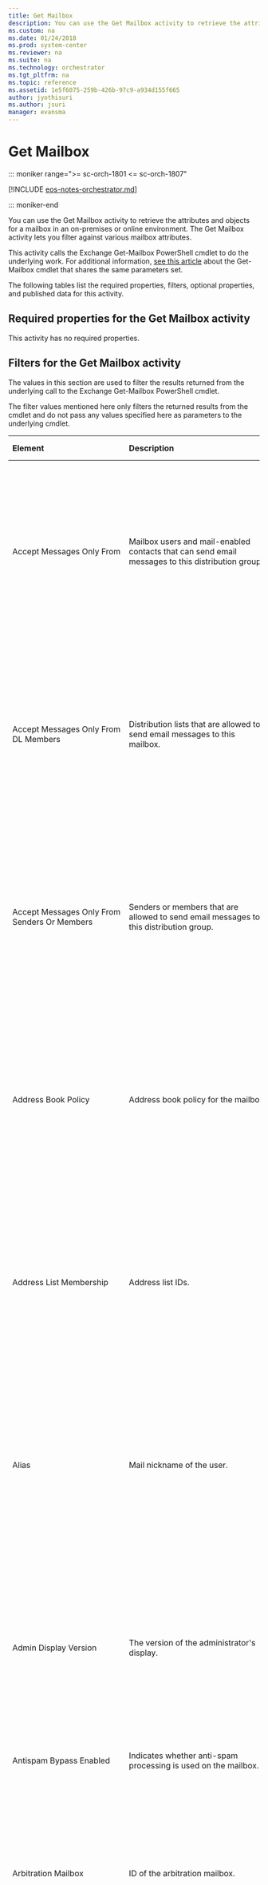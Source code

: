 ```yaml
---
title: Get Mailbox
description: You can use the Get Mailbox activity to retrieve the attributes and objects for a mailbox in an on-premises or online environment.
ms.custom: na
ms.date: 01/24/2018
ms.prod: system-center
ms.reviewer: na
ms.suite: na
ms.technology: orchestrator
ms.tgt_pltfrm: na
ms.topic: reference
ms.assetid: 1e5f6075-259b-426b-97c9-a934d155f665
author: jyothisuri
ms.author: jsuri
manager: evansma
---
```


# Get Mailbox

::: moniker range=">= sc-orch-1801 <= sc-orch-1807"

[!INCLUDE [eos-notes-orchestrator.md](../includes/eos-notes-orchestrator.md)]

::: moniker-end

You can use the Get Mailbox activity to retrieve the attributes and objects for a mailbox in an on-premises or online environment. The Get Mailbox activity lets you filter against various mailbox attributes.

This activity calls the Exchange Get-Mailbox PowerShell cmdlet to do the underlying work. For additional information, [see this article](/powershell/module/exchange/get-mailbox) about the Get-Mailbox cmdlet that shares the same parameters set.

The following tables list the required properties, filters, optional properties, and published data for this activity.

## Required properties for the Get Mailbox activity

This activity has no required properties.

## Filters for the Get Mailbox activity

The values in this section are used to filter the results returned from the underlying call to the Exchange Get-Mailbox PowerShell cmdlet.

The filter values mentioned here only filters the returned results from the cmdlet and do not pass any values specified here as parameters to the underlying cmdlet.

| **Element**   | **Description**   | **Valid values**   |
|:---|:---|:---|
| Accept Messages Only From   | Mailbox users and mail-enabled contacts that can send email messages to this distribution group.   | Equals<br>Does not equal<br>Contains<br>Does not contain<br>Matches pattern<br>Does not match pattern<br>Starts with<br>Ends with  |
| Accept Messages Only From DL Members   | Distribution lists that are allowed to send email messages to this mailbox.   | Equals<br>Does not equal<br>Contains<br>Does not contain<br>Matches pattern<br>Does not match pattern<br>Starts with<br>Ends with  |
| Accept Messages Only From Senders Or Members | Senders or members that are allowed to send email messages to this distribution group.   | Equals<br>Does not equal<br>Contains<br>Does not contain<br>Matches pattern<br>Does not match pattern<br>Starts with<br>Ends with  |
| Address Book Policy   | Address book policy for the mailbox.   | Equals<br>Does not equal<br>Contains<br>Does not contain <br>Matches pattern<br>Does not match pattern<br>Starts with<br>Ends with |
| Address List Membership   | Address list IDs.   | Equals<br>Does not equal<br>Contains<br>Does not contain<br>Matches pattern<br>Does not match pattern<br>Starts with<br>Ends with  |
| Alias   | Mail nickname of the user.   | Equals<br>Does not equal<br>Contains<br>Does not contain<br>Matches pattern<br>Does not match pattern<br>Starts with<br>Ends with  |
| Admin Display Version   | The version of the administrator's display.   | Equals<br>Does not equal<br>Contains<br>Does not contain<br>Matches pattern<br>Does not match pattern<br>Starts with<br>Ends with  |
| Antispam Bypass Enabled   | Indicates whether anti-spam processing is used on the mailbox.   | Equals<br>Does not equal   |
| Arbitration Mailbox   | ID of the arbitration mailbox.   | Equals<br>Does not equal<br>Contains<br>Does not contain<br>Matches pattern<br>Does not match pattern<br>Starts with<br>Ends with  |
| Archive Database   | ID of the archive database.   | Equals<br>Does not equal<br>Contains<br>Does not contain<br>Matches pattern<br>Does not match pattern<br>Starts with<br>Ends with  |
| Archive Domain   | Archive domain name.   | Equals<br>Does not equal<br>Contains<br>Does not contain<br>Matches pattern<br>Does not match pattern<br>Starts with<br>Ends with  |
| Archive GUID   | Unique archive identifier for the mailbox.   | Equals<br>Does not equal<br>Contains<br>Does not contain<br>Matches pattern<br>Does not match pattern<br>Starts with<br>Ends with  |
| Archive Name   | Name of the archive mailbox.   | Equals<br>Does not equal<br>Contains<br>Does not contain<br>Matches pattern<br>Does not match pattern<br>Starts with<br>Ends with  |
| Archive Quota   | Maximum size of the archive mailbox. <br>Can This property value can be either "unlimited" or a string with <br>format &lt;integer&gt; &lt;unit&gt; where unit can be KB, MB, GB, or TB. Defaults to Byte when unit is not specified.<br>Examples: 55 GB, unlimited, 77, 14 KB   | Equals<br>Does not equal<br>Is less than or equal to<br>Is greater than or equal to<br>Is less than<br>Is greater than   |
| Archive Release   | Archive release.   | Equals<br>Does not equal<br>Contains<br>Does not contain<br>Matches pattern<br>Does not match pattern<br>Starts with<br>Ends with  |
| Archive Status   | Indicates archive status (Active or None).   | Equals<br>Does not equal<br>Contains<br>Does not contain<br>Matches pattern<br>Does not match pattern<br>Starts with<br>Ends with  |
| Archive State   | Indicates the state of the mailbox archive. This can be one of the following values:<br>HostedPending <br>HostedProvisioned <br>Local<br>None <br>OnPremise   | Equals<br>Does not equal<br>Contains<br>Does not contain<br>Matches pattern<br>Does not match pattern<br>Starts with<br>Ends with  |
| Archive Warning Quota   | Mailbox size at which a warning message is sent. <br>This property can be either "unlimited" or a string with <br>format &lt;integer&gt; &lt;unit&gt; where unit can be KB, MB, GB, or TB. Defaults to Byte when unit is not specified.<br>Examples: 55 GB, unlimited, 77, 14 KB   | Equals<br>Does not equal<br>Is less than or equal to<br>Is greater than or equal to<br>Is less than<br>Is greater than   |
| Audit Admin   | List of admin operations that are logged. This can be one of the following values: <br>Copy<br>Create<br>FolderBind<br>HardDelete<br>MessageBind<br>Move<br>MoveToDeletedItems<br>None<br>SendAs<br>SendOnBehalf<br>SoftDelete<br>Update   | Equals<br>Does not equal<br>Contains<br>Does not contain<br>Matches pattern<br>Does not match pattern<br>Starts with<br>Ends with  |
| Audit Delegate   | List of delegate options that are logged. This can be one of the following values: <br>Copy<br>Create<br>FolderBind<br>HardDelete<br>MessageBind<br>Move<br>MoveToDeletedItems<br>None<br>SendAs<br>SendOnBehalf<br>SoftDelete<br>Update   | Equals<br>Does not equal<br>Contains<br>Does not contain<br>Matches pattern<br>Does not match pattern<br>Starts with<br>Ends with  |
| Audit Enabled   | Indicates whether audit logging is enabled or disabled for the mailbox.   | Equals<br>Does not equal   |
| Audit Log Age Limit   | Amount of time the audit log entries are retained in the mailbox.<br>Format: d.hh:mm:ss where d = days, h = hours, m = minutes, and s = seconds.   | Equals<br>Does not equal<br>Is less than or equal to<br>Is greater than or equal to<br>Is less than<br>Is greater than   |
| Audit Owner   | List of owner operations that are logged. This can be one of the following values: <br>Copy<br>Create<br>FolderBind<br>HardDelete<br>MessageBind<br>Move<br>MoveToDeletedItems<br>None<br>SendAs<br>SendOnBehalf<br>SoftDelete<br>Update   | Equals<br>Does not equal<br>Contains<br>Does not contain<br>Matches pattern<br>Does not match pattern<br>Starts with<br>Ends with  |
| Bypass Moderation From Senders Or Members   | List of senders for whom moderation is to be bypassed.   | Equals<br>Does not equal<br>Contains<br>Does not contain<br>Matches pattern<br>Does not match pattern<br>Starts with<br>Ends with  |
| Calendar Repair Disabled   | Indicates whether calendar items in this mailbox will be repaired by the Calendar Repair Assistant.   | Equals<br>Does not equal   |
| Calendar Version Store Disabled   | Indicates whether changes to calendar items are logged.   | Equals<br>Does not equal   |
| Custom Attribute 1 - 15   | Custom attribute values.   | Equals<br>Does not equal<br>Contains<br>Does not contain<br>Matches pattern<br>Does not match pattern<br>Starts with<br>Ends with  |
| Database   | Active Directory ID of the database that contains this mailbox.   | Equals<br>Does not equal<br>Contains<br>Does not contain<br>Matches pattern<br>Does not match pattern<br>Starts with<br>Ends with  |
| Default Public Folder Mailbox   | Default public folder mailbox.   | Equals<br>Does not equal<br>Contains<br>Does not contain<br>Matches pattern<br>Does not match pattern<br>Starts with<br>Ends with  |
| Deliver To Mailbox And Forward   | Indicates whether messages sent to this mailbox are forwarded to another mailbox.   | Equals<br>Does not equal   |
| Disabled Archive Database   | ID of disabled archive database.   | Equals<br>Does not equal<br>Contains<br>Does not contain<br>Matches pattern<br>Does not match pattern<br>Starts with<br>Ends with  |
| Disabled Archive GUID   | GUID of disabled archive.   | Equals<br>Does not equal<br>Contains<br>Does not contain<br>Matches pattern<br>Does not match pattern<br>Starts with<br>Ends with  |
| Display Name   | Display name for the mailbox user.   | Equals<br>Does not equal<br>Contains<br>Does not contain<br>Matches pattern<br>Does not match pattern<br>Starts with<br>Ends with  |
| Distinguished Name   | Distinguished name for the object.   | Equals<br>Does not equal<br>Contains<br>Does not contain<br>Matches pattern<br>Does not match pattern<br>Starts with<br>Ends with  |
| Downgrade High Priority Messages Enabled   | Indicates whether high-priority messages that have been sent to an X.400 mail system are changed to normal priority.   | Equals<br>Does not equal   |
| Email Addresses   | The collection of email addresses for the mailbox.   | Equals<br>Does not equal<br>Contains<br>Does not contain<br>Matches pattern<br>Does not match pattern<br>Starts with<br>Ends with  |
| Email Address Policy Enabled   | Indicates whether Email Address Policy is enabled.   | Equals<br>Does not equal   |
| End Date For Retention Hold   | Date and time that a retention hold on messages in this mailbox expires.   | Equals<br>Does not equal<br>Is less than or equal to<br>Is greater than or equal to<br>Is less than<br>Is greater than   |
| Exchange GUID   | Unique identifier of the Microsoft Exchange installation.   | Equals<br>Does not equal<br>Contains<br>Does not contain<br>Matches pattern<br>Does not match pattern<br>Starts with<br>Ends with  |
| Exchange User Account Control   | A mask that is used to retrieve the user account control flags associated with this mailbox. This can be one of the following values:<br>AccountDisabled <br>CannotChangePassowrd <br>DoNotExpirePassword <br>DoNotRequirePreauthentication <br>EncryptedTextPasswordAllowed <br>HomeDirectoryRequired <br>InterDomainTrustAccount <br>Lockout <br>MnsLogonAccount <br>None <br>NormalAccount <br>NotDelegated <br>PasswordExpired <br>PasswordNotRequired <br>Script <br>ServerTrustAccount <br>SmartCardRequired <br>TemporaryDuplicateAccount <br>TrustedForDelegation <br>TrustedToAuthenticateForDelegation <br>UseDesKeyOnly <br>WorkstationTrustAccount   | Equals<br>Does not equal<br>Contains<br>Does not contain<br>Matches pattern<br>Does not match pattern<br>Starts with<br>Ends with  |
| Exchange Version   | Version of Microsoft Exchange that this object is associated with.   | Equals<br>Does not equal<br>Contains<br>Does not contain<br>Matches pattern<br>Does not match pattern<br>Starts with<br>Ends with  |
| Extensions   | Extensions list.   | Equals<br>Does not equal<br>Contains<br>Does not contain<br>Matches pattern<br>Does not match pattern<br>Starts with<br>Ends with  |
| ExtensionCustomAttribute1- 5   | Extension custom attribute.   | Equals<br>Does not equal<br>Contains<br>Does not contain<br>Matches pattern<br>Does not match pattern<br>Starts with<br>Ends with  |
| External Directory Object ID   | External directory object ID.   | Equals<br>Does not equal<br>Contains<br>Does not contain<br>Matches pattern<br>Does not match pattern<br>Starts with<br>Ends with  |
| External OOF Options   | Options for sending Out of Office (OOF) messages to external senders. This can be one of the following values:<br>InternalOnly<br>External   | Equals<br>Does not equal<br>Contains<br>Does not contain<br>Matches pattern<br>Does not match pattern<br>Starts with<br>Ends with  |
| Forwarding Address   | Forwarding address for the mailbox.   | Equals<br>Does not equal<br>Contains<br>Does not contain<br>Matches pattern<br>Does not match pattern<br>Starts with<br>Ends with  |
| Forwarding SMTP Address   | Forwarding SMTP address for the mailbox.   | Equals<br>Does not equal<br>Contains<br>Does not contain<br>Matches pattern<br>Does not match pattern<br>Starts with<br>Ends with  |
| Grant Send On Behalf To   | List of users with "send on behalf" rights for this mailbox.   | Equals<br>Does not equal<br>Contains<br>Does not contain<br>Matches pattern<br>Does not match pattern<br>Starts with<br>Ends with  |
| GUID   | The globally unique identifier for this object.   | Equals<br>Does not equal<br>Contains<br>Does not contain<br>Matches pattern<br>Does not match pattern<br>Starts with<br>Ends with  |
| Has Picture   | Indicates whether a picture has been associated with this mailbox.   | Equals<br>Does not equal   |
| Has Spoken Name   | Indicates whether a spoken name has been associated with this mailbox.   | Equals<br>Does not equal   |
| Hidden From Address Lists Enabled   | Indicates whether mailbox information is hidden from address book display.   | Equals<br>Does not equal   |
| Identity   | Mailbox identity.   | Equals<br>Does not equal<br>Contains<br>Does not contain<br>Matches pattern<br>Does not match pattern<br>Starts with<br>Ends with  |
| Immutable ID   | Mailbox identifier that will never change.   | Equals<br>Does not equal<br>Contains<br>Does not contain<br>Matches pattern<br>Does not match pattern<br>Starts with<br>Ends with  |
| Include In Garbage Collection   | Include In Garbage Collection.   | Equals<br>Does not equal   |
| Is Linked   | Indicates whether the mailbox is linked.   | Equals<br>Does not equal   |
| Is Machine To Person Text Messaging Enabled  | Indicates whether the server can send text messages to this user.   | Equals<br>Does not equal   |
| Is Mailbox Enabled   | Indicates whether the mailbox is enabled to process messages.   | Equals<br>Does not equal   |
| Is Person To Person Text Messaging Enabled   | Indicates whether another mailbox user can send a text message to the owner of this mailbox.   | Equals<br>Does not equal   |
| Is Resource   | Indicates whether this mailbox represents a resource, such as a conference room.   | Equals<br>Does not equal   |
| Is Shared   | Indicates whether this mailbox is shared by more than one user.   | Equals<br>Does not equal   |
| Is Soft Deleted By Disable   | Indicates whether the mailbox has been soft deleted as a result of a disable operation.   | Equals<br>Does not equal   |
| Is Soft Deleted By Remove   | Indicates whether the mailbox has been soft deleted as a result of a remove operation.   | Equals<br>Does not equal   |
| Issue Warning Quota   | Mailbox size at which a warning message is sent to the user.   | Equals<br>Does not equal<br>Is less than or equal to<br>Is greater than or equal to<br>Is less than<br>Is greater than   |
| Is Valid   | Indicates whether the object is configured correctly.   | Equals<br>Does not equal   |
| Languages   | Preferred languages for this mailbox.   | Equals<br>Does not equal<br>Contains<br>Does not contain<br>Matches pattern<br>Does not match pattern<br>Starts with<br>Ends with  |
| Last Exchange Changed Time   | Last Exchange changed time.   | Equals<br>Does not equal<br>Is less than or equal to<br>Is greater than or equal to<br>Is less than<br>Is greater than   |
| Legacy Exchange DN   | Legacy Exchange DN.   | Equals<br>Does not equal<br>Contains<br>Does not contain<br>Matches pattern<br>Does not match pattern<br>Starts with<br>Ends with  |
| Linked Master Account   | Master account for the linked mailbox.   | Equals<br>Does not equal<br>Contains<br>Does not contain<br>Matches pattern<br>Does not match pattern<br>Starts with<br>Ends with  |
| Litigation Hold Date   | Date and time when litigation hold was enabled.   | Equals<br>Does not equal<br>Is less than or equal to<br>Is greater than or equal to<br>Is less than<br>Is greater than   |
| Litigation Hold Enabled   | Indicates whether the mailbox is under a litigation hold.   | Equals<br>Does not equal   |
| Litigation Hold Owner   | User who enabled the litigation hold.   | Equals<br>Does not equal<br>Contains<br>Does not contain<br>Matches pattern<br>Does not match pattern<br>Starts with<br>Ends with  |
| Mailbox Move Batch Name   | Name of the move batch that contains this mailbox.   | Equals<br>Does not equal<br>Contains<br>Does not contain<br>Matches pattern<br>Does not match pattern<br>Starts with<br>Ends with  |
| Mailbox Move Flags   | Flags for a mailbox move. <br>This can be one of the following values: <br>CrossOrg<br>IntraOrg<br>MoveOnlyArchiveMailbox<br>MoveOnlyPrimaryMailbox<br>None<br>Offline<br>Protected<br>Pull<br>Push<br>RemoteLegacy<br>Suspend<br>SuspendWhenReadyToComplete<br>HighPriority   | Equals<br>Does not equal<br>Contains<br>Does not contain<br>Matches pattern<br>Does not match pattern<br>Starts with<br>Ends with  |
| Mailbox Move Remote Host Name   | Name of the remote host that is participating in the move.   | Equals<br>Does not equal<br>Contains<br>Does not contain<br>Matches pattern<br>Does not match pattern<br>Starts with<br>Ends with  |
| Mailbox Move Source MDB   | Active Directory identifier of the source database.   | Equals<br>Does not equal<br>Contains<br>Does not contain<br>Matches pattern<br>Does not match pattern<br>Starts with<br>Ends with  |
| Mailbox Move Status   | Indicates the status of a mailbox move. This can be one of the following values:<br>AutoSuspended <br>Completed <br>CompletedWithWarning <br>CompletionInProgress <br>Failed <br>InProgress <br>None <br>Queued <br>Suspended   | Equals<br>Does not equal<br>Contains<br>Does not contain<br>Matches pattern<br>Does not match pattern<br>Starts with<br>Ends with  |
| Mailbox Move Target MDB   | Active Directory identifier of the database that the mailbox is being copied to.   | Equals<br>Does not equal<br>Contains<br>Does not contain<br>Matches pattern<br>Does not match pattern<br>Starts with<br>Ends with  |
| Mailbox Plan   | Mailbox plan for the mailbox.   | Equals<br>Does not equal<br>Contains<br>Does not contain<br>Matches pattern<br>Does not match pattern<br>Starts with<br>Ends with  |
| Mailbox Release   | Mailbox release.   | Equals<br>Does not equal<br>Contains<br>Does not contain<br>Matches pattern<br>Does not match pattern<br>Starts with<br>Ends with  |
| Mail Tip   | Mail tip.   | Equals<br>Does not equal<br>Contains<br>Does not contain<br>Matches pattern<br>Does not match pattern<br>Starts with<br>Ends with  |
| Mail Tip Translations   | Mail tip translation list.   | Equals<br>Does not equal<br>Contains<br>Does not contain<br>Matches pattern<br>Does not match pattern<br>Starts with<br>Ends with  |
| Managed Folder Mailbox Policy   | Messaging Records Management (MRM) policy for the mailbox.   | Equals<br>Does not equal<br>Contains<br>Does not contain<br>Matches pattern<br>Does not match pattern<br>Starts with<br>Ends with  |
| Max Blocked Senders   | Maximum number of senders that can be included in a blocked senders list.   | Equals<br>Does not equal<br>Is less than or equal to<br>Is greater than or equal to<br>Is less than<br>Is greater than   |
| Max Receive Size   | Received message size limit. <br>Can be either "unlimited" or a string with <br>format &lt;integer&gt; &lt;unit&gt; where unit can be KB, MB, GB, or TB. Defaults to Byte when unit is not specified.<br>Examples: 55 GB, unlimited, 77, 14 KB   | Equals<br>Does not equal<br>Is less than or equal to<br>Is greater than or equal to<br>Is less than<br>Is greater than   |
| Max Safe Senders   | Maximum number of senders that can be included in a safe senders list.   | Equals<br>Does not equal<br>Is less than or equal to<br>Is greater than or equal to<br>Is less than<br>Is greater than   |
| Max Send Size   | Sent message size limit. <br>Can be either "unlimited" or a string with <br>format &lt;integer&gt; &lt;unit&gt; where unit can be KB, MB, GB, or TB. Defaults to Byte when unit is not specified.<br>Examples: 55 GB, unlimited, 77, 14 KB   | Equals<br>Does not equal<br>Is less than or equal to<br>Is greater than or equal to<br>Is less than<br>Is greater than   |
| Message Tracking Read Status Enabled   | Indicates whether detailed message tracking is enabled for the mailbox.   | Equals<br>Does not equal   |
| Microsoft Online Services ID   | Microsoft Online Services ID   | Equals<br>Does not equal<br>Contains<br>Does not contain<br>Matches pattern<br>Does not match pattern<br>Starts with<br>Ends with  |
| Moderated By   | List of users responsible for moderating this mailbox.   | Equals<br>Does not equal<br>Contains<br>Does not contain<br>Matches pattern<br>Does not match pattern<br>Starts with<br>Ends with  |
| Moderation Enabled   | Indicates whether moderation is enabled or not for this mailbox.   | Equals<br>Does not equal   |
| Name   | Name associated with this object.   | Equals<br>Does not equal<br>Contains<br>Does not contain<br>Matches pattern<br>Does not match pattern<br>Starts with<br>Ends with  |
| Object Category   | Active Directory object category for this mailbox.   | Equals<br>Does not equal<br>Contains<br>Does not contain<br>Matches pattern<br>Does not match pattern<br>Starts with<br>Ends with  |
| Object Class   | List of Active Directory object classes that apply to this mailbox.   | Equals<br>Does not equal<br>Contains<br>Does not contain<br>Matches pattern<br>Does not match pattern<br>Starts with<br>Ends with  |
| Office   | Microsoft Office attribute for the mailbox.   | Equals<br>Does not equal<br>Contains<br>Does not contain<br>Matches pattern<br>Does not match pattern<br>Starts with<br>Ends with  |
| Offline Address Book   | Offline address book associated with the mailbox.   | Equals<br>Does not equal<br>Contains<br>Does not contain<br>Matches pattern<br>Does not match pattern<br>Starts with<br>Ends with  |
| Organizational Unit   | Organizational unit for this mailbox.   | Equals<br>Does not equal<br>Contains<br>Does not contain<br>Matches pattern<br>Does not match pattern<br>Starts with<br>Ends with  |
| Organization ID   | Organization for this mailbox.   | Equals<br>Does not equal<br>Contains<br>Does not contain<br>Matches pattern<br>Does not match pattern<br>Starts with<br>Ends with  |
| Originating Server   | Originating server.   | Equals<br>Does not equal<br>Contains<br>Does not contain<br>Matches pattern<br>Does not match pattern<br>Starts with<br>Ends with  |
| Partner Object ID   | GUID for partner object ID.   | Equals<br>Does not equal<br>Contains<br>Does not contain<br>Matches pattern<br>Does not match pattern<br>Starts with<br>Ends with  |
| Persisted Capabilities   | Persisted capability list.   | Equals<br>Does not equal<br>Contains<br>Does not contain<br>Matches pattern<br>Does not match pattern<br>Starts with<br>Ends with  |
| Policies Excluded   | List of policies that are excluded.   | Equals<br>Does not equal<br>Contains<br>Does not contain<br>Matches pattern<br>Does not match pattern<br>Starts with<br>Ends with  |
| Policies Included   | List of policies that are included.   | Equals<br>Does not equal<br>Contains<br>Does not contain<br>Matches pattern<br>Does not match pattern<br>Starts with<br>Ends with  |
| Primary SMTP Address   | Primary SMTP address for the mailbox.   | Equals<br>Does not equal<br>Contains<br>Does not contain<br>Matches pattern<br>Does not match pattern<br>Starts with<br>Ends with  |
| Prohibit Send Quota   | Mailbox size at which the user is prohibited from sending email.<br>Can be either "unlimited" or a string with <br>format &lt;integer&gt; &lt;unit&gt; where unit can be KB, MB, GB, or TB. Defaults to Byte when unit is not specified.<br>Examples: 55 GB, unlimited, 77, 14 KB   | Equals<br>Does not equal<br>Is less than or equal to<br>Is greater than or equal to<br>Is less than<br>Is greater than   |
| Prohibit Send Receive Quota   | Mailbox size at which the user is prohibited from sending or receiving email.<br>Can be either "unlimited" or a string with <br>format &lt;integer&gt; &lt;unit&gt; where unit can be KB, MB, GB, or TB. Defaults to Byte when unit is not specified.<br>Examples: 55 GB, unlimited, 77, 14 KB   | Equals<br>Does not equal<br>Is less than or equal to<br>Is greater than or equal to<br>Is less than<br>Is greater than   |
| Protocol Settings   | Protocols used by the mailbox.   | Equals<br>Does not equal<br>Contains<br>Does not contain<br>Matches pattern<br>Does not match pattern<br>Starts with<br>Ends with  |
| Query Base DN   | This property is used to control which address list a user has access to through Outlook Web App.   | Equals<br>Does not equal<br>Contains<br>Does not contain<br>Matches pattern<br>Does not match pattern<br>Starts with<br>Ends with  |
| Query Base DN Restriction Enabled   | Indicates whether the user can search and view other mailboxes in their organization.   | Equals<br>Does not equal   |
| Recipient Limits   | Maximum number of recipients per message that this mailbox can send to.<br>Can be either "unlimited" or an integer.   | Equals<br>Does not equal<br>Is less than or equal to<br>Is greater than or equal to<br>Is less than<br>Is greater than   |
| Recipient Type   | Recipient type. This can be one of the following values:<br>Computer <br>Contact <br>DynamicDistributionGroup <br>Group <br>Invalid <br>MailContact <br>MailNonUniversalGroup <br>MailUniversalDistributionGroup <br>MailUniversalSecurityGroup <br>MailUser <br>MicrosoftExchange <br>PublicDatabase <br>PublicFolder <br>SystemAttendantMailbox <br>SystemMailbox <br>User <br>UserMailbox   | Equals<br>Does not equal<br>Contains<br>Does not contain<br>Matches pattern<br>Does not match pattern<br>Starts with<br>Ends with  |
| Recipient Type Details   | Recipient type details. This can be one of the following values:<br>AllUniqueRecipientTypes <br>ArbitrationMailbox <br>Computer <br>Contact <br>DisabledUser <br>DiscoveryMailbox <br>DynamicDistributionGroup <br>EquipmentMailbox <br>LegacyMailbox <br>LinkedMailbox <br>LinkedUser <br>MailboxPlan <br>MailContact <br>MailForestContact <br>MailNonUniversalGroup <br>MailUniversalDistributionGroup <br>MailUniversalSecurityGroup <br>MailUser <br>MicrosoftExchange <br>None <br>NonUniversalGroup <br>PublicFolder <br>RemoteEquipmentMailbox <br>RemoteRoomMailbox <br>RemoteSharedMailbox <br>RemoteUserMailbox <br>RoleGroup <br>RoomList <br>RoomMailbox <br>SharedMailbox <br>SystemAttendantMailbox <br>SystemMailbox <br>UniversalDistributionGroup <br>UniversalSecurityGroup <br>User <br>UserMailbox | Equals<br>Does not equal<br>Contains<br>Does not contain<br>Matches pattern<br>Does not match pattern<br>Starts with<br>Ends with  |
| Reconciliation Id   | Reconciliation ID.   | Equals<br>Does not equal<br>Contains<br>Does not contain<br>Matches pattern<br>Does not match pattern<br>Starts with<br>Ends with  |
| Recoverable Items Quota   | Size limit for the Recovery Items folder.<br>Can be either "unlimited" or a string with <br>format &lt;integer&gt; &lt;unit&gt; where unit can be KB, MB, GB, or TB. Defaults to Byte when unit is not specified.<br>Examples: 55 GB, unlimited, 77, 14 KB   | Equals<br>Does not equal<br>Is less than or equal to<br>Is greater than or equal to<br>Is less than<br>Is greater than   |
| Recoverable Items Warning Quota   | Size at which a warning is sent that the Recovery Items folder is reaching its limit.<br>Can be either "unlimited" or a string with <br>format &lt;integer&gt; &lt;unit&gt; where unit can be KB, MB, GB, or TB. Defaults to Byte when unit is not specified.<br>Examples: 55 GB, unlimited, 77, 14 KB   | Equals<br>Does not equal<br>Is less than or equal to<br>Is greater than or equal to<br>Is less than<br>Is greater than   |
| Reject Messages From   | Rejected sender IDs list.   | Equals<br>Does not equal<br>Contains<br>Does not contain<br>Matches pattern<br>Does not match pattern<br>Starts with<br>Ends with  |
| Reject Messages From DL Members   | Rejected sender IDs list.   | Equals<br>Does not equal<br>Contains<br>Does not contain<br>Matches pattern<br>Does not match pattern<br>Starts with<br>Ends with  |
| Reject Messages From Senders Or Members   | Rejected sender IDs list.   | Equals<br>Does not equal<br>Contains<br>Does not contain<br>Matches pattern<br>Does not match pattern<br>Starts with<br>Ends with  |
| Remote Account Policy   | Remote account policy ID.   | Equals<br>Does not equal<br>Contains<br>Does not contain<br>Matches pattern<br>Does not match pattern<br>Starts with<br>Ends with  |
| Remote Recipient Type   | Remote recipient type. This can be one of the following values:<br>DeprovisionArchive <br>DeprovisionMailbox <br>EquipmentMailbox <br>Migrated <br>None <br>ProvisionArchive <br>ProvisionMailbox <br>RoomMailbox <br>SharedMailbox   | Equals<br>Does not equal<br>Contains<br>Does not contain<br>Matches pattern<br>Does not match pattern<br>Starts with<br>Ends with  |
| Require Sender Authentication Enabled   | Indicates whether sender authentication is required.   | Equals<br>Does not equal   |
| Resource Capacity   | Capacity of a resource mailbox.   | Equals<br>Does not equal<br>Is less than or equal to<br>Is greater than or equal to<br>Is less than<br>Is greater than   |
| Resource Custom   | List containing additional information about a resource.   | Equals<br>Does not equal<br>Contains<br>Does not contain<br>Matches pattern<br>Does not match pattern<br>Starts with<br>Ends with  |
| Resource Type   | Type of a resource.   | Equals<br>Does not equal<br>Contains<br>Does not contain<br>Matches pattern<br>Does not match pattern<br>Starts with<br>Ends with  |
| Retain Deleted Items For   | Length of time to keep deleted items.<br>Format: d.hh:mm:ss where d = days, h = hours, m = minutes, and s = seconds.   | Equals<br>Does not equal<br>Is less than or equal to<br>Is greater than or equal to<br>Is less than<br>Is greater than   |
| Retain Deleted Items Until Backup   | Indicates whether deleted items should be kept until the database is backed up.   | Equals<br>Does not equal   |
| Retention Comment   | The comment that is displayed regarding the user's retention hold status.   | Equals<br>Does not equal<br>Contains<br>Does not contain<br>Matches pattern<br>Does not match pattern<br>Starts with<br>Ends with  |
| Retention Hold Enabled   | Indicates whether the contents of the mailbox are subject to retention.   | Equals<br>Does not equal   |
| Retention Policy   | Retention policy that is applied to the mailbox.   | Equals<br>Does not equal<br>Contains<br>Does not contain<br>Matches pattern<br>Does not match pattern<br>Starts with<br>Ends with  |
| Retention URL   | URL for a webpage with details about the organization's message retention policies.   | Equals<br>Does not equal<br>Contains<br>Does not contain<br>Matches pattern<br>Does not match pattern<br>Starts with<br>Ends with  |
| Role Assignment Policy   | Management role that was assigned to the mailbox when it was created or enabled.   | Equals<br>Does not equal<br>Contains<br>Does not contain<br>Matches pattern<br>Does not match pattern<br>Starts with<br>Ends with  |
| Rules Quota   | Size limit for rules.<br>Can be either "unlimited" or a string with <br>format &lt;integer&gt; &lt;unit&gt; where unit can be KB, MB, GB, or TB. Defaults to Byte when unit is not specified.<br>Examples: 55 GB, unlimited, 77, 14 KB   | Equals<br>Does not equal<br>Is less than or equal to<br>Is greater than or equal to<br>Is less than<br>Is greater than   |
| Sam Account Name   | User name for use with earlier operating systems.   | Equals<br>Does not equal<br>Contains<br>Does not contain<br>Matches pattern<br>Does not match pattern<br>Starts with<br>Ends with  |
| SCL Delete Enabled   | Indicates whether messages that meet the spam confidence level (SCL) are deleted.   | Equals<br>Does not equal   |
| SCL Delete Threshold   | Spam confidence level (SCL) at which messages are considered spam and are to be deleted.   | Equals<br>Does not equal<br>Is less than or equal to<br>Is greater than or equal to<br>Is less than   |
| SCL Junk Enabled   | Indicates whether messages that meet the spam confidence level (SCL) are moved to the Junk E-Mail folder.   | Equals<br>Does not equal   |
| SCL Junk Threshold   | Spam confidence level (SCL) at which messages are considered spam and are to be moved to the Junk E-Mail folder.   | Equals<br>Does not equal<br>Is less than or equal to<br>Is greater than or equal to<br>Is less than<br>Is greater than   |
| SCL Quarantine Enabled   | Indicates whether messages that meet the spam confidence level (SCL) are quarantined.   | Equals<br>Does not equal   |
| SCL Quarantine Threshold   | Spam confidence level (SCL) at which messages are considered spam and are to be moved to the quarantine folder.   | Equals<br>Does not equal<br>Is less than or equal to<br>Is greater than or equal to<br>Is less than   |
| SCL Reject Enabled   | Indicates whether messages that meet the spam confidence level (SCL) are rejected.   | Equals<br>Does not equal   |
| SCL Reject Threshold   | Spam confidence level (SCL) at which messages are considered spam and are to be rejected.   | Equals<br>Does not equal<br>Is less than or equal to<br>Is greater than or equal to<br>Is less than<br>Is greater than   |
| Send Moderation Notifications   | Moderation notifications for this mailbox.<br>This can be one of the following values:<br>Always <br>Internal <br>Never   | Equals<br>Does not equal<br>Contains<br>Does not contain<br>Matches pattern<br>Does not match pattern<br>Starts with<br>Ends with  |
| Server Legacy DN   | Legacy domain name for the server.   | Equals<br>Does not equal<br>Contains<br>Does not contain<br>Matches pattern<br>Does not match pattern<br>Starts with<br>Ends with  |
| Server Name   | Name of the server.   | Equals<br>Does not equal<br>Contains<br>Does not contain<br>Matches pattern<br>Does not match pattern<br>Starts with<br>Ends with  |
| Sharing Policy   | Sharing policy associated with the mailbox.   | Equals<br>Does not equal<br>Contains<br>Does not contain<br>Matches pattern<br>Does not match pattern<br>Starts with<br>Ends with  |
| Simple Display Name   | Simple display name.   | Equals<br>Does not equal<br>Contains<br>Does not contain<br>Matches pattern<br>Does not match pattern<br>Starts with<br>Ends with  |
| Single Item Recovery Enabled   | Indicates whether the Recovery Items folder can be purged.   | Equals<br>Does not equal   |
| SKU Assigned   | SKU Assigned.   | Equals<br>Does not equal   |
| Start Date For Retention Hold   | Date and time that a retention hold on messages in this mailbox begins.   | Equals<br>Does not equal<br>Is less than or equal to<br>Is greater than or equal to<br>Is less than<br>Is greater than   |
| Throttling Policy   | Identifier for the throttling policy applied to the mailbox.   | Equals<br>Does not equal<br>Contains<br>Does not contain<br>Matches pattern<br>Does not match pattern<br>Starts with<br>Ends with  |
| UM DTMF Map   | UM DTMF Map.   | Equals<br>Does not equal<br>Contains<br>Does not contain<br>Matches pattern<br>Does not match pattern<br>Starts with<br>Ends with  |
| UM Enabled   | Indicates whether Unified Messaging (UM) is enabled for this mailbox.   | Equals<br>Does not equal   |
| Usage Location   | Country name.   | Equals<br>Does not equal<br>Contains<br>Does not contain<br>Matches pattern<br>Does not match pattern<br>Starts with<br>Ends with  |
| Use Database Quota Defaults   | Indicates whether this mailbox uses the database defaults for quota properties   | Equals<br>Does not equal   |
| Use Database Retention Defaults   | Indicates whether this mailbox uses the mailbox retention policy specified for the mailbox database that contains the mailbox.   | Equals<br>Does not equal   |
| User Principal Name   | Principal name for the mailbox user.   | Equals<br>Does not equal<br>Contains<br>Does not contain<br>Matches pattern<br>Does not match pattern<br>Starts with<br>Ends with  |
| When Changed   | Date and time when mailbox was changed.   | Equals<br>Does not equal<br>Is less than or equal to<br>Is greater than or equal to<br>Is less than<br>Is greater than   |
| When Changed UTC   | UTC date and time when mailbox was changed.   | Equals<br>Does not equal<br>Is less than or equal to<br>Is greater than or equal to<br>Is less than<br>Is greater than   |
| When Created   | Date and time when mailbox was created.   | Equals<br>Does not equal<br>Is less than or equal to<br>Is greater than or equal to<br>Is less than<br>Is greater than   |
| When Created UTC   | UTC date and time when mailbox was created.   | Equals<br>Does not equal<br>Is less than or equal to<br>Is greater than or equal to<br>Is less than<br>Is greater than   |
| When Mailbox Created   | Date and time when mailbox was created.   | Equals<br>Does not equal<br>Is less than or equal to<br>Is greater than or equal to<br>Is less than<br>Is greater than   |
| When Soft Deleted   | Date and time when mailbox was soft deleted.   | Equals<br>Does not equal<br>Is less than or equal to<br>Is greater than or equal to<br>Is less than<br>Is greater than   |
| Windows Email Address   | Email address.   | Equals<br>Does not equal<br>Contains<br>Does not contain<br>Matches pattern<br>Does not match pattern<br>Starts with<br>Ends with  |
| Windows Live ID(Live@edu only)   | Windows Live ID associated with the mailbox. <br><br><strong>Note </strong><br> This property is available only in the Live@edu environment. <br><br>   | Equals<br>Does not equal<br>Contains<br>Does not contain<br>Matches pattern<br>Does not match pattern<br>Starts with<br>Ends with  |
| Needs To Suppress PII   | Needs to Suppress PII (Personally Identifiable Information).   | Equals<br>Does not equal   |

### Optional properties for the Get Mailbox activity

The values in this section directly correlate to the parameter values defined for the Exchange Get-Mailbox PowerShell cmdlet. The only exceptions are the **Active Directory Password** and **Active Directory User Name** values, which correlate to the **Credential** parameter of the cmdlet.

If the value specified for any of these optional properties is empty or null, (null is the default value) the parameter switch will not be passed to the cmdlet.

| Element   | Description   | Valid values |
|:---|:---|:---|
| Active Directory Password   | The password to use in order to access Active Directory.   | String   |
| Active Directory User Name  | Specifies the user name to use in order to access Active Directory.   | String   |
| ANR   | A string on which to perform an ambiguous name resolution (ANR) search. You can specify a partial string and search for objects with an attribute that matches that string. The default attributes searched are as follows: <br>CommonName (CN)<br>DisplayName<br>FirstName<br>LastName<br>Alias   | String   |
| Arbitration   | Indicates whether the mailbox for which the command is executed is an arbitration mailbox. Arbitration mailboxes are used for managing approval workflow. For example, an arbitration mailbox is used for handling moderated recipients and distribution group membership approval. Default is True, when selected.   | True, False  |
| Archive   | Indicates whether to return information about the recipient's archive mailbox. Default is True, when selected.   | True, False  |
| Database   | The database (GUID or database name) from which to get the mailbox. This property can't cannot be used in conjunction with activity filters.   | String   |
| Domain Controller   | The fully qualified domain name (FQDN) of the domain controller that retrieves data from Active Directory.   | String   |
| Identity   | Specifies the identity of the mailbox. This property can be one of the following value types:<br>GUID <br>Distinguished name (DN)<br>Display name<br>Domain\\Account <br>User principal name (UPN)<br>LegacyExchangeDN<br>SmtpAddress<br>Alias   | String   |
| Ignore Default Scope   | Indicates whether to ignore the default recipient scope setting for the Exchange Management Shell session and use the entire forest as the scope. This setting allows the command to access Active Directory objects that aren't currently in the default scope. Using the Ignore Default Scope property introduces the following restrictions:<br>Domain Controller property cannot be used. The command uses an appropriate global catalog server automatically.<br>The DN for the Identity property cannot be used. Other forms of identification, such as alias or GUID, aren't accepted.<br>The Organizational Unit and Identity properties cannot be used together.<br>The Active Directory Name and Password properties cannot be used.<br>Default is True, when selected.   | True, False  |
| Mailbox Plan   | Specifies the Get activity to return mailboxes associated with this mailbox plan. A mailbox plan specifies the permissions and features available to a mailbox user. The mailbox plan name you provide must be included in the service plan for the organization in which this mailbox belongs.<br>This property is available for multi-tenant deployments. This property applies to objects in the cloud-based service. It isn't available for on-premises deployments.   | String   |
| Organization   | Specifies the organization to retrieve mailboxes from.<br>This property is available for multi-tenant deployments. It isn't available for on-premises deployments. <br>This property does not accept wildcard characters. This property must be configured with the exact name of the organization.   | String   |
| Organizational Unit   | This property specifies an organizational unit (OU) to which the Get results will be limited. When this property is used, only mailboxes in the specified container will be returned. Specification can be either the OU or the domain name. If the OU is used, the canonical name of the OU must not be specified.   | String   |
| Read From Domain Controller | Specifies that the user information is read from a domain controller in the user's domain. When the recipient scope is set to include all recipients in the forest and this property is not configured, it is possible that the user information is read from a global catalog containing outdated information. If you use this property, multiple reads might be necessary to get the information. By default, the recipient scope is set to the domain that hosts your servers that run Exchange. <br>Default is True, when selected.   | True, False  |
| Recipient Type Details   | This property specifies the type of recipients returned by the Get activity. Recipient types are divided into recipient types and subtypes. <br>Each recipient type contains all common properties for all subtypes. For example, the type UserMailbox represents a user account in Active Directory that has an associated mailbox. Because there are several mailbox types, each mailbox type is identified by the RecipientTypeDetails property. For example, a conference room mailbox has RecipientTypeDetails set to RoomMailbox, whereas a user mailbox has RecipientTypeDetails set to UserMailbox.<br>This property accepts the following values:<br>RoomMailbox <br>EquipmentMailbox <br>LegacyMailbox <br>LinkedMailbox <br>UserMailbox <br>DiscoveryMailbox <br>SharedMailbox | String   |
| Remote Archive   | Specifies whether to disconnect the remote archive for this mailbox. A remote archive exists in a cloud-based service.<br>When you use this property, you cannot also use the Archive property. Default is True, when selected.   | True, False  |
| Result Size   | Specifies the maximum number of results to return. To return all mailboxes that match the query, use "unlimited" for the value of this property. The default value is "unlimited".   | String   |
| Server   | Specifies an individual server by which to limit the results. When you use this property, only mailboxes that reside on the specified server will be returned. Use the common name of the server that you want to specify.   | String   |
| Sort By   | Specifies the attribute by which to sort the results. Results can only be sorted by one attribute at a time. The results are sorted in ascending order. Results can be sorted by the following attributes: <br>Alias<br>Display name<br>Name<br>   | String   |

## Published data for the Get Mailbox activity

| **Element**   | **Description**   | **Valid values** |
|:---|:---|:---|
| Accept Messages Only From   | Mailbox users and mail-enabled contacts that can send email messages to this distribution group.   | String   |
| Accept Messages Only From DL Members   | Distribution lists that are allowed to send email messages to this mailbox.   | String   |
| Accept Messages Only From Senders Or Members | Senders or members that are allowed to send email messages to this distribution group.   | String   |
| Address Book Policy   | Address book policy for the mailbox.   | String   |
| Address List Membership   | Address list IDs.   | String   |
| Admin Display Version   | The version of the administrator's display.   | String   |
| Alias   | Mail nickname of the user.   | String   |
| Antispam Bypass Enabled   | Indicates whether anti-spam processing is used on the mailbox.   | String   |
| Arbitration Mailbox   | ID of the arbitration mailbox.   | String   |
| Archive Database   | ID of the archive database.   | String   |
| Archive Domain   | Archive domain name.   | String   |
| Archive GUID   | Unique archive identifier for the mailbox.   | String   |
| Archive Name   | Name of the archive mailbox.   | String   |
| Archive Quota   | Maximum size of the archive mailbox.   | String   |
| Archive Release   | Archive release.   | String   |
| Archive State   | Indicates the state of the mailbox archive. This can be one of the following values:<br>HostedPending <br>HostedProvisioned <br>Local <br>None <br>OnPremise   | String   |
| Archive Status   | The archive status (Active or None).   | String   |
| Archive Warning Quota   | Mailbox size at which a warning message is sent.   | String   |
| Audit Admin   | List of admin operations which are logged. This can be one of the following values: <br>Copy<br>Create<br>FolderBind<br>HardDelete<br>MessageBind<br>Move<br>MoveToDeletedItems<br>None<br>SendAs<br>SendOnBehalf<br>SoftDelete<br>Update   | String   |
| Audit Delegate   | List of delegate options which are logged. This can be one of the following values: <br>Copy<br>Create<br>FolderBind<br>HardDelete<br>MessageBind<br>Move<br>MoveToDeletedItems<br>None<br>SendAs<br>SendOnBehalf<br>SoftDelete<br>Update   | String   |
| Audit Enabled   | Indicates whether audit logging is enabled or disabled for the mailbox.   | String   |
| Audit Log Age Limit   | Amount of time that the audit log entries are retained in the mailbox.   | String   |
| Audit Owner   | List of owner operations that are logged. This can be one of the following values: <br>Copy<br>Create<br>FolderBind<br>HardDelete<br>MessageBind<br>Move<br>MoveToDeletedItems<br>None<br>SendAs<br>SendOnBehalf<br>SoftDelete<br>Update   | String   |
| Bypass Moderation From Senders Or Members   | List of senders for whom moderation is to be bypassed.   | String   |
| Calendar Repair Disabled   | Indicates whether calendar items in this mailbox are repaired by the Calendar Repair Assistant.   | String   |
| Calendar Version Store Disabled   | Indicates whether changes to calendar items are logged.   | String   |
| Custom Attribute 1   | Custom attribute value 1.   | String   |
| Custom Attribute 10   | Custom attribute value 10.   | String   |
| Custom Attribute 11   | Custom attribute value 11.   | String   |
| Custom Attribute 12   | Custom attribute value 12.   | String   |
| Custom Attribute 13   | Custom attribute value 13.   | String   |
| Custom Attribute 14   | Custom attribute value 14.   | String   |
| Custom Attribute 15   | Custom attribute value 15.   | String   |
| Custom Attribute 2   | Custom attribute value 2.   | String   |
| Custom Attribute 3   | Custom attribute value 3.   | String   |
| Custom Attribute 4   | Custom attribute value 4.   | String   |
| Custom Attribute 5   | Custom attribute value 5.   | String   |
| Custom Attribute 6   | Custom attribute value 6.   | String   |
| Custom Attribute 7   | Custom attribute value 7.   | String   |
| Custom Attribute 8   | Custom attribute value 8.   | String   |
| Custom Attribute 9   | Custom attribute value 9.   | String   |
| Database   | Active Directory ID of the database that contains this mailbox.   | String   |
| Default Public Folder Mailbox   | Default public folder mailbox.   | String   |
| Deliver To Mailbox And Forward   | Contains the forwarding address of the mailbox.   | String   |
| Disabled Archive Database   | Indicates whether the use of an Archive Database is disabled.   | String   |
| Disabled Archive GUID   | Indicates whether the use of Archive GUIDs is disabled.   | String   |
| Display Name   | The display name for the mailbox user.   | String   |
| Distinguished Name   | The distinguished name for the object.   | String   |
| Downgrade High Priority Messages Enabled   | Indicates whether high-priority messages sent to an X.400 mail system are changed to normal priority.   | String   |
| Email Address Policy Enabled   | Indicates whether Email Address Policy is enabled.   | String   |
| Email Addresses   | Collection of email addresses for the mailbox.   | String   |
| End Date For Retention Hold   | Date and time that retention hold on messages in this mailbox expires.   | DateTime   |
| Exchange Environment   | Indicates the type of Exchange environment where this activity will be executed.   | String   |
| Exchange GUID   | Unique identifier of the Microsoft Exchange installation.   | String   |
| Exchange PowerShell Application   | The application name segment of the connection URI.   | String   |
| Exchange Server Host   | The connected Exchange server host machine.   | String   |
| Exchange Server Port   | The connected Exchange server port.   | String   |
| Exchange User Account Control   | This is a mask that is used to retrieve the user account control flags associated with this mailbox. This can be one of the following values:<br>AccountDisabled <br>CannotChangePassword <br>DoNotExpirePassword <br>DoNotRequirePreauthentication <br>EncryptedTextPasswordAllowed <br>HomeDirectoryRequired <br>InterDomainTrustAccount <br>Lockout <br>MnsLogonAccount <br>None <br>NormalAccount <br>NotDelegated <br>PasswordExpired <br>PasswordNotRequired <br>Script <br>ServerTrustAccount <br>SmartCardRequired <br>TemporaryDuplicateAccount <br>TrustedForDelegation <br>TrustedToAuthenticateForDelegation <br>UseDesKeyOnly <br>WorkstationTrustAccount   | String   |
| Exchange User Name   | Username used to log on to Exchange server.   | String   |
| Exchange Version   | Version of Microsoft Exchange that this object is associated with.   | String   |
| ExtensionCustomAttribute1   | Extension custom attribute 1.   | String   |
| ExtensionCustomAttribute2   | Extension custom attribute 2.   | String   |
| ExtensionCustomAttribute3   | Extension custom attribute 3.   | String   |
| ExtensionCustomAttribute4   | Extension custom attribute 4.   | String   |
| ExtensionCustomAttribute5   | Extension custom attribute 5.   | String   |
| Extensions   | List of extensions.   | String   |
| External Directory Object Id   | External directory object ID.   | String   |
| External OOF Options   | Options for sending Out of Office (OOF) messages to external senders. This property can be one of the following values:<br>InternalOnly<br>External   | String   |
| Forwarding Address   | Forwarding address for this mailbox.   | String   |
| Forwarding SMTP Address   | Forwarding SMTP address for this mailbox.   | String   |
| Grant Send On Behalf To   | List of users with "send on behalf" rights for this mailbox.   | String   |
| GUID   | Globally unique identifier for this object.   | String   |
| Has Picture   | Indicates whether a picture has been associated with this mailbox.   | String   |
| Has Spoken Name   | Indicates whether a spoken name has been associated with this mailbox.   | String   |
| Hidden From Address Lists Enabled   | Indicates whether mailbox information is hidden from address book display.   | String   |
| Identity   | Mailbox identity.   | String   |
| Immutable Id   | Mailbox identifier that will never change.   | String   |
| Include In Garbage Collection   | Include In Garbage Collection.   | String   |
| Is Linked   | Indicates whether a mailbox is linked.   | String   |
| Is Machine To Person Text Messaging Enabled  | Indicates whether the server can send text messages to a user.   | String   |
| Is Mailbox Enabled   | Indicates whether the mailbox is enabled to process messages.   | String   |
| Is Person To Person Text Messaging Enabled   | Indicates whether another mailbox user can send a text message to the owner of this mailbox.   | String   |
| Is Resource   | Indicates whether this mailbox represents a resource, such as a conference room.   | String   |
| Is Shared   | Indicates whether this mailbox is shared by more than one user.   | String   |
| Is Soft Deleted By Disable   | Indicates whether the mailbox is soft deleted as a result of a disable operation.   | String   |
| Is Soft Deleted By Remove   | Indicates whether the mailbox is soft deleted as a result of a remove operation.   | String   |
| Issue Warning Quota   | Mailbox size at which a warning message is sent to the user.   | String   |
| Is Valid   | Indicates whether the object is configured correctly.   | String   |
| Languages   | Preferred languages for this mailbox.   | String   |
| Last Exchange Changed Time   | Last exchange changed time.   | DateTime   |
| Legacy Exchange DN   | Legacy exchange DN.   | String   |
| Linked Master Account   | Master account for the linked mailbox.   | String   |
| Litigation Hold Date   | Date and time when litigation hold was enabled.   | DateTime   |
| Litigation Hold Enabled   | Indicates whether the mailbox is under a litigation hold.   | String   |
| Litigation Hold Owner   | User who enabled the litigation hold.   | String   |
| Mail Tip   | Mail tip.   | String   |
| Mail Tip Translations   | Mail tip translation list.   | String   |
| Mailbox Count   | Number of mailboxes returned by the Get Mailbox activity.   | Number   |
| Mailbox Move Batch Name   | Name of the move batch that contains this mailbox.   | String   |
| Mailbox Move Flags   | Flags for a mailbox move. <br>This can be any of the following values: <br>CrossOrg<br>IntraOrg<br>MoveOnlyArchiveMailbox<br>MoveOnlyPrimaryMailbox<br>None<br>Offline<br>Protected<br>Pull<br>Push<br>RemoteLegacy<br>Suspend<br>SuspendWhenReadyToComplete   | String   |
| Mailbox Move Remote Host Name   | Name of the remote host that is participating in the move.   | String   |
| Mailbox Move Source MDB   | Active Directory identifier of the source database.   | String   |
| Mailbox Move Status   | Indicates the status of a mailbox move. This can be one of the following values:<br>AutoSuspended <br>Completed <br>CompletedWithWarning <br>CompletionInProgress <br>Failed <br>InProgress <br>None <br>Queued <br>Suspended   | String   |
| Mailbox Move Target MDB   | Active Directory identifier of the database that the mailbox is being copied to.   | String   |
| Mailbox Plan   | Mailbox plan for a mailbox.   | String   |
| Mailbox Release   | Mailbox release.   | String   |
| Managed Folder Mailbox Policy   | Messaging Records Management (MRM) policy for the mailbox.   | String   |
| Max Blocked Senders   | Maximum number of senders that can be included in a blocked senders list.   | Number   |
| Max Receive Size   | Received message size limit.   | String   |
| Max Safe Senders   | Maximum number of senders that can be included in a safe senders list.   | Integer   |
| Max Send Size   | Sent message size limit.   | String   |
| Message Tracking Read Status Enabled   | Indicates whether detailed message tracking is enabled for the mailbox.   | String   |
| Microsoft Online Services ID   | ID allowing access to Microsoft Online Services.   | String   |
| Moderated By   | List of users responsible for moderating this mailbox.   | String   |
| Moderation Enabled   | Indicates whether moderation is enabled for this mailbox.   | String   |
| Name   | Name associated with this object.   | String   |
| Needs To Suppress PII   | Needs to Suppress PII (Personally Identifiable Information).   | String   |
| Object Category   | Active Directory object category for this mailbox.   | String   |
| Object Class   | List of Active Directory object classes that apply to this mailbox.   | String   |
| Office   | Microsoft Office attribute for the mailbox.   | String   |
| Offline Address Book   | Offline address book associated with the mailbox.   | String   |
| Organization ID   | Organization for this mailbox.   | String   |
| Organizational Unit   | Organizational unit for this mailbox.   | String   |
| Originating Server   | Originating server.   | String   |
| Partner Object ID   | GUID for partner object ID.   | String   |
| Persisted Capabilities   | Persisted capability list.   | String   |
| Policies Excluded   | List of policies that are excluded.   | String   |
| Policies Included   | List of policies that are included.   | String   |
| Primary SMTP Address   | Primary SMTP address for the mailbox.   | String   |
| Prohibit Send Quota   | Mailbox size at which the user is prohibited from sending email.   | String   |
| Prohibit Send Receive Quota   | Mailbox size at which the user is prohibited from sending or receiving email.   | String   |
| Protocol Settings   | Protocols used by the mailbox.   | String   |
| Query Base DN   | This property is used to control which address list a user can access through Outlook Web App.   | String   |
| Query Base DN Restriction Enabled   | Indicates whether the user can search and view other mailboxes in their organization.   | String   |
| Recipient Limits   | Maximum number of recipients per message that this mailbox can send to.   | String   |
| Recipient Type   | Recipient type. This can be one of the following values:<br>Computer <br>Contact <br>DynamicDistributionGroup<br>Group <br>Invalid <br>MailContact <br>MailNonUniversalGroup <br>MailUniversalDistributionGroup <br>MailUniversalSecurityGroup <br>MailUser <br>MicrosoftExchange <br>PublicDatabase <br>PublicFolder <br>SystemAttendantMailbox <br>SystemMailbox <br>User <br>UserMailbox   | String   |
| Recipient Type Details   | Recipient type details. This can be one of the following values:<br>AllUniqueRecipientTypes <br>ArbitrationMailbox <br>Computer <br>Contact <br>DisabledUser <br>DiscoveryMailbox <br>DynamicDistributionGroup <br>EquipmentMailbox <br>LegacyMailbox <br>LinkedMailbox <br>LinkedUser <br>MailboxPlan <br>MailContact <br>MailForestContact <br>MailNonUniversalGroup <br>MailUniversalDistributionGroup <br>MailUniversalSecurityGroup <br>MailUser <br>MicrosoftExchange <br>None <br>NonUniversalGroup <br>PublicFolder <br>RemoteEquipmentMailbox <br>RemoteRoomMailbox <br>RemoteSharedMailbox <br>RemoteUserMailbox <br>RoleGroup <br>RoomList <br>RoomMailbox <br>SharedMailbox <br>SystemAttendantMailbox <br>SystemMailbox <br>UniversalDistributionGroup <br>UniversalSecurityGroup <br>User <br>UserMailbox | String   |
| Reconciliation Id   | Reconciliation ID.   | String   |
| Recoverable Items Quota   | Size limit for the Recovery Items folder.   | String   |
| Recoverable Items Warning Quota   | Size at which a warning is sent stating that the Recovery Items folder is reaching its limit.   | String   |
| Reject Messages From   | Rejected sender IDs list.   | String   |
| Reject Messages From DL Members   | Rejected sender IDs list.   | String   |
| Reject Messages From Senders Or Members   | Rejected sender IDs list.   | String   |
| Remote Account Policy   | Remote account policy ID.   | String   |
| Remote Recipient Type   | Remote recipient type. This can be one of the following values:<br>DeprovisionArchive <br>DeprovisionMailbox <br>EquipmentMailbox <br>Migrated <br>None <br>ProvisionArchive <br>ProvisionMailbox <br>RoomMailbox <br>SharedMailbox   | String   |
| Require Sender Authentication Enabled   | Indicates whether sender authentication is required.   | String   |
| Resource Capacity   | Capacity of a resource mailbox.   | Number   |
| Resource Custom   | List containing additional information about a resource.   | String   |
| Resource Type   | Type of a resource.   | String   |
| Retain Deleted Items For   | Length of time to keep deleted items.   | String   |
| Retain Deleted Items Until Backup   | Indicates whether deleted items should be kept until the database is backed up.   | String   |
| Retention Comment   | Comment displayed regarding the user's retention hold status.   | String   |
| Retention Hold Enabled   | Indicates whether the contents of the mailbox are subject to retention.   | String   |
| Retention Policy   | Retention policy that is applied to the mailbox.   | String   |
| Retention URL   | URL for a webpage with details about the organization's message retention policies.   | String   |
| Role Assignment Policy   | Management role that was assigned to the mailbox when it was created or enabled.   | String   |
| Rules Quota   | Size limit for rules.   | String   |
| Sam Account Name   | User name for use with earlier operating systems.   | String   |
| SCL Delete Enabled   | Indicates whether messages that meet the spam confidence level (SCL) are deleted.   | String   |
| SCL Delete Threshold   | Spam confidence level (SCL) at which messages are considered spam and are to be deleted.   | Number   |
| SCL Junk Enabled   | Indicates whether messages that meet the spam confidence level (SCL) are moved to the Junk E-Mail folder.   | String   |
| SCL Junk Threshold   | Spam confidence level (SCL) at which messages are considered spam and are to be moved to the Junk E-Mail folder.   | Number   |
| SCL Quarantine Enabled   | Indicates whether messages that meet the spam confidence level (SCL) are quarantined.   | String   |
| SCL Quarantine Threshold   | Spam confidence level (SCL) at which messages are considered spam and are to be moved to the quarantine folder.   | Number   |
| SCL Reject Enabled   | Indicates whether messages that meet the spam confidence level (SCL) are rejected.   | String   |
| SCL Reject Threshold   | Spam confidence level (SCL) at which messages are considered spam and are to be rejected.   | Number   |
| SKU Assigned   | This parameter is reserved for internal Microsoft use.   | String   |
| Send Moderation Notifications   | Moderation notifications for this mailbox.<br>This can be one of the following values:<br>Always <br>Internal <br>Never   | String   |
| Server Legacy DN   | Legacy domain name for the server.   | String   |
| Server Name   | Name of the server.   | String   |
| Sharing Policy   | Sharing policy applied to the mailbox.   | String   |
| Simple Display Name   | Simple display name.   | String   |
| Single Item Recovery Enabled   | Indicates whether the Recovery Items folder can be purged.   | Boolean   |
| Skip CA Check   | Indicates whether the client skips validation that the server certificate is signed by a trusted certification authority (CA) when connecting over Hypertext Transfer Protocol (HTTP) over Secure Sockets Layer (SSL).   | String   |
| Skip CN Check   | Indicates whether the client skips validation that the certificate common name (CN) of the server matches the hostname of the server.   | String   |
| Skip Revocation Check   | Indicates whether the connection skips validation of the revocation status of the server certificate.   | String   |
| Start Date For Retention Hold   | Date and time that a retention hold on messages in this mailbox begins.   | DateTime   |
| Throttling Policy   | Identifier for the throttling policy applied to the mailbox.   | String   |
| UM DTMF Map   | UM DTMF Map.   | String   |
| UM Enabled   | Indicates whether Unified Messaging (UM) is enabled for this mailbox.   | String   |
| Usage Location   | Country name.   | String   |
| Use Database Quota Defaults   | Indicates whether this mailbox uses the database defaults for quota properties.   | String   |
| Use Database Retention Defaults   | Indicates whether this mailbox uses the mailbox retention policy specified for the mailbox database that contains the mailbox.   | String   |
| Use SSL   | Indicates whether SSL encryption is used.   | String   |
| User Principal Name   | Principal name for the mailbox user.   | String   |
| When Changed   | Date and time when mailbox was changed.   | DateTime   |
| When Changed UTC   | UTC date and time when mailbox was changed.   | DateTime   |
| When Created   | Date and time when mailbox was created.   | DateTime   |
| When Created UTC   | UTC date and time when mailbox was created.   | DateTime   |
| When Mailbox Created   | Date and time when mailbox was created.   | DateTime   |
| When Soft Deleted   | Date and time when mailbox was soft deleted.   | DateTime   |
| Windows Email Address   | Email address.   | String   |
| Windows Live ID(Live@edu only)   | Windows Live ID associated with the mailbox. <br><br><strong>Note </strong><br> This property is available only in the Live@edu environment. <br><br>   | String   |